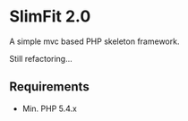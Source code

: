 SlimFit 2.0
===========

A simple mvc based PHP skeleton framework.

Still refactoring... 

## Requirements
* Min. PHP 5.4.x
